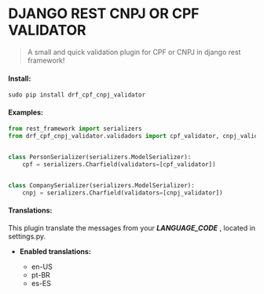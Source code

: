# DJANGO REST CNPJ OR CPF VALIDATOR
> A small and quick validation plugin for CPF or CNPJ in django rest framework!  

#### Install:

``` shell
sudo pip install drf_cpf_cnpj_validator

```


#### Examples:

``` python
from rest_framework import serializers 
from drf_cpf_cnpj_validator.validadors import cpf_validator, cnpj_validator


class PersonSerializer(serializers.ModelSerializer):
    cpf = serializers.Charfield(validators=[cpf_validator])


class CompanySerializer(serializers.ModelSerializer):
    cnpj = serializers.Charfield(validators=[cnpj_validator])

```


#### Translations:

This plugin translate the messages from your  **_LANGUAGE_CODE_** , located in settings.py.  

* **Enabled translations:**  


  - en-US  
  - pt-BR  
  - es-ES  
